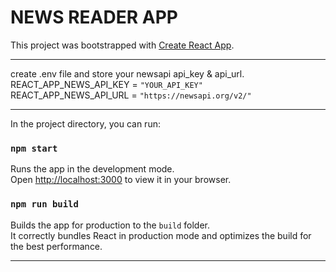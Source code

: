 # NEWS READER APP
This project was bootstrapped with [Create React App](https://github.com/facebook/create-react-app).
<hr>

create .env file and store your newsapi api_key & api_url.\
REACT_APP_NEWS_API_KEY  = `"YOUR_API_KEY"` \
REACT_APP_NEWS_API_URL = `"https://newsapi.org/v2/"` 
<hr>

In the project directory, you can run:
### `npm start`
Runs the app in the development mode.\
Open [http://localhost:3000](http://localhost:3000) to view it in your browser.

### `npm run build`
Builds the app for production to the `build` folder.\
It correctly bundles React in production mode and optimizes the build for the best performance.
<hr>
